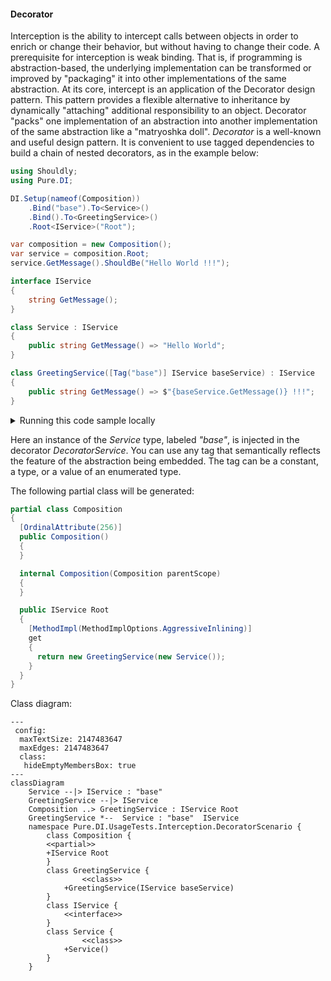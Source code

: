 #### Decorator

Interception is the ability to intercept calls between objects in order to enrich or change their behavior, but without having to change their code. A prerequisite for interception is weak binding. That is, if programming is abstraction-based, the underlying implementation can be transformed or improved by "packaging" it into other implementations of the same abstraction. At its core, intercept is an application of the Decorator design pattern. This pattern provides a flexible alternative to inheritance by dynamically "attaching" additional responsibility to an object. Decorator "packs" one implementation of an abstraction into another implementation of the same abstraction like a "matryoshka doll".
_Decorator_ is a well-known and useful design pattern. It is convenient to use tagged dependencies to build a chain of nested decorators, as in the example below:


```c#
using Shouldly;
using Pure.DI;

DI.Setup(nameof(Composition))
    .Bind("base").To<Service>()
    .Bind().To<GreetingService>()
    .Root<IService>("Root");

var composition = new Composition();
var service = composition.Root;
service.GetMessage().ShouldBe("Hello World !!!");

interface IService
{
    string GetMessage();
}

class Service : IService
{
    public string GetMessage() => "Hello World";
}

class GreetingService([Tag("base")] IService baseService) : IService
{
    public string GetMessage() => $"{baseService.GetMessage()} !!!";
}
```

<details>
<summary>Running this code sample locally</summary>

- Make sure you have the [.NET SDK 9.0](https://dotnet.microsoft.com/en-us/download/dotnet/9.0) or later is installed
```bash
dotnet --list-sdk
```
- Create a net9.0 (or later) console application
```bash
dotnet new console -n Sample
```
- Add references to NuGet packages
  - [Pure.DI](https://www.nuget.org/packages/Pure.DI)
  - [Shouldly](https://www.nuget.org/packages/Shouldly)
```bash
dotnet add package Pure.DI
dotnet add package Shouldly
```
- Copy the example code into the _Program.cs_ file

You are ready to run the example 🚀
```bash
dotnet run
```

</details>

Here an instance of the _Service_ type, labeled _"base"_, is injected in the decorator _DecoratorService_. You can use any tag that semantically reflects the feature of the abstraction being embedded. The tag can be a constant, a type, or a value of an enumerated type.

The following partial class will be generated:

```c#
partial class Composition
{
  [OrdinalAttribute(256)]
  public Composition()
  {
  }

  internal Composition(Composition parentScope)
  {
  }

  public IService Root
  {
    [MethodImpl(MethodImplOptions.AggressiveInlining)]
    get
    {
      return new GreetingService(new Service());
    }
  }
}
```

Class diagram:

```mermaid
---
 config:
  maxTextSize: 2147483647
  maxEdges: 2147483647
  class:
   hideEmptyMembersBox: true
---
classDiagram
	Service --|> IService : "base" 
	GreetingService --|> IService
	Composition ..> GreetingService : IService Root
	GreetingService *--  Service : "base"  IService
	namespace Pure.DI.UsageTests.Interception.DecoratorScenario {
		class Composition {
		<<partial>>
		+IService Root
		}
		class GreetingService {
				<<class>>
			+GreetingService(IService baseService)
		}
		class IService {
			<<interface>>
		}
		class Service {
				<<class>>
			+Service()
		}
	}
```

